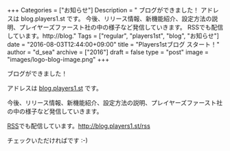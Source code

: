 +++
Categories = ["お知らせ"]
Description = " ブログができました！  アドレスは blog.players1.st です。  今後、リリース情報、新機能紹介、設定方法の説明、プレイヤーズファースト社の中の様子など発信していきます。  RSSでも配信しています。http://blog."
Tags = ["regular", "players1st", "blog", "お知らせ"]
date = "2016-08-03T12:44:00+09:00"
title = "Players1stブログ スタート！"
author = "d_sea"
archive = ["2016"]
draft = false
type = "post"
image = "images/logo-blog-image.png"
+++

<body>
<p>ブログができました！</p>




<p>アドレスは <a href="http://blog.players1.st">blog.players1.st</a> です。</p>




<p>今後、リリース情報、新機能紹介、設定方法の説明、プレイヤーズファースト社の中の様子など発信していきます。</p>




<p><a class="keyword" href="http://d.hatena.ne.jp/keyword/RSS">RSS</a>でも配信しています。<a href="http://blog.players1.st/rss">http://blog.players1.st/rss</a></p>




<p>チェックいただければです :-)</p>

</body>
